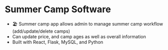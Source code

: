 # Summer Camp Software 

- 🏖️ Summer camp app allows admin to manage summer camp workflow (add/update/delete camps)
- Can update price, and camp ages as well as overall information
- Built with React, Flask, MySQL, and Python